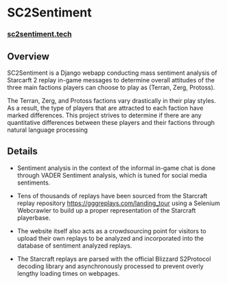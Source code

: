 # SC2Sentiment
### **<a href = "https://www.sc2sentiment.tech/">sc2sentiment.tech</a>**

## Overview


SC2Sentiment is a Django webapp conducting mass sentiment analysis of Starcarft 2 replay in-game messages to determine overall attitudes of the three main factions players can choose to play as (Terran, Zerg, Protoss). 

The Terran, Zerg, and Protoss factions vary drastically in their play styles. As a result, the type of players that are attracted to each faction have marked differences. This project strives to determine if there are any quantitative differences between these players and their factions through natural language processing

## Details

- Sentiment analysis in the context of the informal in-game chat is done through VADER Sentiment analysis, which is tuned for social media sentiments. 

- Tens of thousands of replays have been sourced from the Starcraft replay repository https://gggreplays.com/landing_tour using a Selenium Webcrawler to build up a proper representation of the Starcraft playerbase. 

- The website itself also acts as a crowdsourcing point for visitors to upload their own replays to be analyzed and incorporated into the database of sentiment analyzed replays. 

- The Starcraft replays are parsed with the official Blizzard S2Protocol decoding library and asynchronously processed to prevent overly lengthy loading times on webpages.

